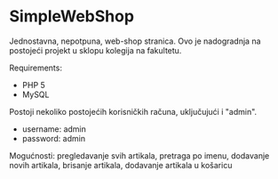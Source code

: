 # SimpleWebShop
Jednostavna, nepotpuna, web-shop stranica. Ovo je nadogradnja na postojeći projekt u sklopu kolegija na fakultetu.

Requirements:
* PHP 5
* MySQL

Postoji nekoliko postojećih korisničkih računa, uključujući i "admin".
  * username: admin
  * password: admin
  
  Mogućnosti: pregledavanje svih artikala, pretraga po imenu, dodavanje novih artikala, brisanje artikala, dodavanje artikala u košaricu
  
